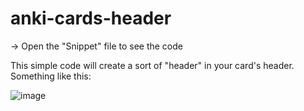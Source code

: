 # anki-cards-header

→ Open the "Snippet" file to see the code

This simple code will create a sort of "header" in your card's header. Something like this:

![image](https://user-images.githubusercontent.com/121182276/215358027-b8585ec6-4bf0-40f7-a0fb-33703d36b5d4.png)

